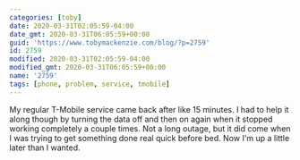 ```yaml
---
categories: [toby]
date: 2020-03-31T02:05:59-04:00
date_gmt: 2020-03-31T06:05:59+00:00
guid: 'https://www.tobymackenzie.com/blog/?p=2759'
id: 2759
modified: 2020-03-31T02:05:59-04:00
modified_gmt: 2020-03-31T06:05:59+00:00
name: '2759'
tags: [phone, problem, service, tmobile]
---
```


My regular T-Mobile service came back after like 15 minutes.<!--more-->  I had to help it along though by turning the data off and then on again when it stopped working completely a couple times.  Not a long outage, but it did come when I was trying to get something done real quick before bed.  Now I'm up a little later than I wanted.
